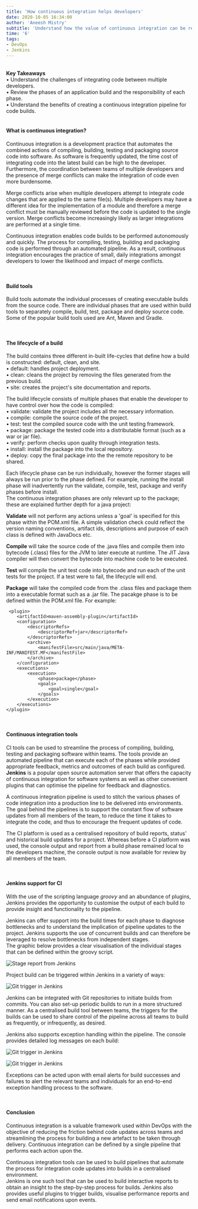 ```yaml
---
title: 'How continuous integration helps developers'
date: 2020-10-05 16:34:00
author: 'Aneesh Mistry'
subtitle: 'Understand how the value of continuous integration can be realised amongst teams of multiple developers.'
time: '6'
tags:
- DevOps
- Jenkins
---
```

<br>
<strong>Key Takeaways</strong><br>
&#8226; Understand the challenges of integrating code between multiple developers.<br>
&#8226; Review the phases of an application build and the responsibility of each phase.<br>
&#8226; Understand the benefits of creating a continuous integration pipeline for code builds.<br>

<br>
<h4>What is continuous integration?</h4>
<p>
Continuous integration is a development practice that automates the combined actions of compiling, building, testing and packaging source code into software. As software is frequently updated, the time cost of integrating code into the latest build can be high to the developer. Furthermore, the coordination between teams of multiple developers and the presence of merge conflicts can make the integration of code even more burdensome.
</p>
<p>
Merge conflicts arise when multiple developers attempt to integrate code changes that are applied to the same file(s). Multiple developers may have a different idea for the implementation of a module and therefore a merge conflict must be manually reviewed before the code is updated to the single version. Merge conflicts become increasingly likely as larger integrations are performed at a single time.</p>
<p>
Continuous integration enables code builds to be performed autonomously and quickly. The process for compiling, testing, building and packaging code is performed through an automated pipeline. As a result, continuous integration encourages the practice of small, daily integrations amongst developers to lower the likelihood and impact of merge conflicts. 
</p>

<br>
<h4>Build tools</h4>
<p>
Build tools automate the individual processes of creating executable builds from the source code. There are individual phases that are used within build tools to separately compile, build, test, package and deploy source code. Some of the popular build tools used are Ant, Maven and Gradle.
</p>

<br>
<h4>The lifecycle of a build</h4>
<p>
The build contains three different in-built life-cycles that define how a build is constructed: default, clean, and site.<br>
&#8226; default: handles project deployment.<br>
&#8226; clean: cleans the project by removing the files generated from the previous build.<br>
&#8226; site: creates the project's site documentation and reports.<br>
</p>
<p>
The build lifecycle consists of multiple phases that enable the developer to have control over how the code is compiled:<br>
&#8226; validate: validate the project includes all the necessary information.<br>
&#8226; compile: compile the source code of the project.<br>
&#8226; test: test the compiled source code with the unit testing framework.<br>
&#8226; package: package the tested code into a distributable format (such as a war or jar file).<br>
&#8226; verify: perform checks upon quality through integration tests.<br>
&#8226; install: install the package into the local repository.<br>
&#8226; deploy: copy the final package into the the remote repository to be shared.
</p>
<p>
Each lifecycle phase can be run individually, however the former stages will always be run prior to the phase defined. For example, running the install phase will inadvertently run the validate, compile, test, package and verify phases before install.<br>
The continuous integration phases are only relevant up to the package; these are explained further depth for a java project:
</p>

<p>
<strong>Validate</strong> will not perform any actions unless a 'goal' is specified for this phase within the POM.xml file. A simple validation check could reflect the version naming conventions, artifact ids, descriptions and purpose of each class is defined with JavaDocs etc.  
</p>
<p>
<strong>Compile</strong> will take the source code of the .java files and compile them into bytecode (.class) files for the JVM to later execute at runtime. The JIT Java compiler will then convert the bytecode into machine code to be executed.
</p>
<p>
<strong>Test</strong> will compile the unit test code into bytecode and run each of the unit tests for the project. If a test were to fail, the lifecycle will end.
</p>
<p>
<strong>Package</strong> will take the compiled code from the .class files and package them into a executable format such as a .jar file. The pacakge phase is to be defined within the POM.xml file. For example:

```
 <plugin>
    <artifactId>maven-assembly-plugin</artifactId>
    <configuration>
        <descriptorRefs>
            <descriptorRef>jar</descriptorRef>
        </descriptorRefs>
        <archive>
            <manifestFile>src/main/java/META-INF/MANIFEST.MF</manifestFile>
        </archive>
    </configuration>
    <executions>
        <execution>
            <phase>package</phase>
            <goals>
                <goal>single</goal>
            </goals>
        </execution>
    </executions>
</plugin>

```
</p>

<br>
<h4>Continuous integration tools</h4>
<p>
CI tools can be used to streamline the process of compiling, building, testing and packaging software within teams. The tools provide an automated pipeline that can execute each of the phases 
while provided appropriate feedback, metrics and outcomes of each build as configured. <strong>Jenkins</strong> is a popular open source automation server that offers the capacity of continuous integration 
for software systems as well as other convenient plugins that can optimise the pipeline for feedback and diagnostics. 
</p>
<p>
A continuous integration pipeline is used to stitch the various phases of code integration into a production line to be delivered into environments. The goal behind the pipelines is to support the constant flow of software updates from all members of the team, to reduce the time it takes to integrate the code, and thus to encourage the frequent updates of code.
</p>
<p>
The CI platform is used as a centralised repository of build reports, status' and historical build updates for a project. Whereas before a CI platform was used, the console output and report from a build phase remained local to the developers machine, the console output is now available for review by all members of the team.
</p>
<br>
<h4>Jenkins support for CI</h4>
<p>
With the use of the scripting language <i>groovy</i> and an abundance of plugins, Jenkins provides the opportunity to customise the output of each build to provide insight and functionality to the pipeline.
</p>
<p>
Jenkins can offer support into the build times for each phase to diagnose bottlenecks and to understand the implication of pipeline updates to the project. Jenkins supports the use of concurrent builds and can therefore be leveraged to resolve bottlenecks from independent stages.<br>
The graphic below provides a clear visualisation of the individual stages that can be defined within the groovy script.

![Stage report from Jenkins](../../src/images/027_stages.png)

</p>
<p>
Project build can be triggered within Jenkins in a variety of ways:

![Git trigger in Jenkins](../../src/images/027_trigger.png)

Jenkins can be integrated with Git repositories to initiate builds from commits. You can also set-up periodic builds to run in a more structured manner. As a centralised build tool between teams, the triggers for the builds can be used to share control of the pipeline across all teams to build as frequently, or infrequently, as desired.
</p>
<p>
Jenkins also supports exception handling within the pipeline. The console provides detailed log messages on each build:

![Git trigger in Jenkins](../../src/images/027_console1.png)

![Git trigger in Jenkins](../../src/images/027_console2.png)

Exceptions can be acted upon with email alerts for build successes and failures to alert the relevant teams and individuals for an end-to-end exception handling process to the software. 
</p>
<br>
<h4>Conclusion</h4>
<p>
Continuous integration is a valuable framework used within DevOps with the objective of reducing the friction behind code updates across teams and streamlining the process for 
building a new artefact to be taken through delivery. Continuous integration can be defined by a single pipeline that performs each action upon the.
</p>
<p>
Continuous integration tools can be used to build pipelines that automate the process for integration code updates into builds in a centralised environment.<br>
Jenkins is one such tool that can be used to build interactive reports to obtain an insight to the step-by-step process for builds. Jenkins also provides useful plugins to trigger builds, visualise performance reports and send email notifications upon events. 
</p>
